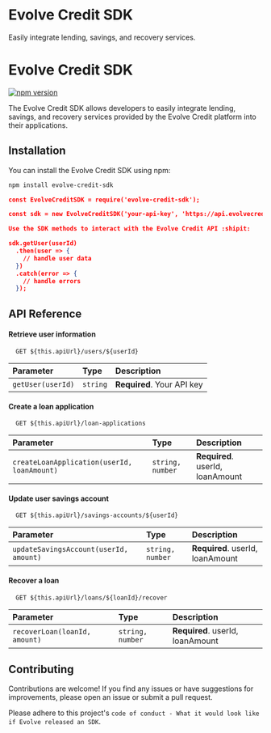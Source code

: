 
# Evolve Credit SDK

Easily integrate lending, savings, and recovery services.

# Evolve Credit SDK

[![npm version](https://img.shields.io/npm/v/evolve-credit-sdk.svg)](https://www.npmjs.com/package/evolve-credit-sdk)

The Evolve Credit SDK allows developers to easily integrate lending, savings, and recovery services provided by the Evolve Credit platform into their applications.

## Installation

You can install the Evolve Credit SDK using npm:

```bash
npm install evolve-credit-sdk
```

```json
const EvolveCreditSDK = require('evolve-credit-sdk');

const sdk = new EvolveCreditSDK('your-api-key', 'https://api.evolvecredit.co');

Use the SDK methods to interact with the Evolve Credit API :shipit:

sdk.getUser(userId)
  .then(user => {
    // handle user data
  })
  .catch(error => {
    // handle errors
  });

```


## API Reference

#### Retrieve user information

```
  GET ${this.apiUrl}/users/${userId}
```

| Parameter | Type     | Description                |
| :-------- | :------- | :------------------------- |
| `getUser(userId)` | `string` | **Required**. Your API key |

#### Create a loan application

```
  GET ${this.apiUrl}/loan-applications
```

| Parameter | Type     | Description                       |
| :-------- | :------- | :-------------------------------- |
| `createLoanApplication(userId, loanAmount)`      | `string, number` | **Required**. userId, loanAmount |

#### Update user savings account

```
  GET ${this.apiUrl}/savings-accounts/${userId}
```

| Parameter | Type     | Description                       |
| :-------- | :------- | :-------------------------------- |
| `updateSavingsAccount(userId, amount)`      | `string, number` | **Required**. userId, loanAmount |

#### Recover a loan

```
  GET ${this.apiUrl}/loans/${loanId}/recover
```

| Parameter | Type     | Description                       |
| :-------- | :------- | :-------------------------------- |
| `recoverLoan(loanId, amount)`      | `string, number` | **Required**. userId, loanAmount |


## Contributing

Contributions are welcome! If you find any issues or have suggestions for improvements, please open an issue or submit a pull request.


Please adhere to this project's `code of conduct - What it would look like if Evolve released an SDK`.

